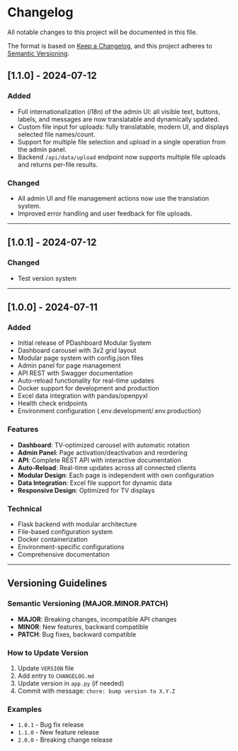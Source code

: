 # Changelog

All notable changes to this project will be documented in this file.

The format is based on [Keep a Changelog](https://keepachangelog.com/en/1.0.0/),
and this project adheres to [Semantic Versioning](https://semver.org/spec/v2.0.0.html).

## [1.1.0] - 2024-07-12

### Added
- Full internationalization (i18n) of the admin UI: all visible text, buttons, labels, and messages are now translatable and dynamically updated.
- Custom file input for uploads: fully translatable, modern UI, and displays selected file names/count.
- Support for multiple file selection and upload in a single operation from the admin panel.
- Backend `/api/data/upload` endpoint now supports multiple file uploads and returns per-file results.

### Changed
- All admin UI and file management actions now use the translation system.
- Improved error handling and user feedback for file uploads.

---

## [1.0.1] - 2024-07-12

### Changed
- Test version system

---

## [1.0.0] - 2024-07-11

### Added
- Initial release of PDashboard Modular System
- Dashboard carousel with 3x2 grid layout
- Modular page system with config.json files
- Admin panel for page management
- API REST with Swagger documentation
- Auto-reload functionality for real-time updates
- Docker support for development and production
- Excel data integration with pandas/openpyxl
- Health check endpoints
- Environment configuration (.env.development/.env.production)

### Features
- **Dashboard**: TV-optimized carousel with automatic rotation
- **Admin Panel**: Page activation/deactivation and reordering
- **API**: Complete REST API with interactive documentation
- **Auto-Reload**: Real-time updates across all connected clients
- **Modular Design**: Each page is independent with own configuration
- **Data Integration**: Excel file support for dynamic data
- **Responsive Design**: Optimized for TV displays

### Technical
- Flask backend with modular architecture
- File-based configuration system
- Docker containerization
- Environment-specific configurations
- Comprehensive documentation

---

## Versioning Guidelines

### Semantic Versioning (MAJOR.MINOR.PATCH)
- **MAJOR**: Breaking changes, incompatible API changes
- **MINOR**: New features, backward compatible
- **PATCH**: Bug fixes, backward compatible

### How to Update Version
1. Update `VERSION` file
2. Add entry to `CHANGELOG.md`
3. Update version in `app.py` (if needed)
4. Commit with message: `chore: bump version to X.Y.Z`

### Examples
- `1.0.1` - Bug fix release
- `1.1.0` - New feature release
- `2.0.0` - Breaking change release 
